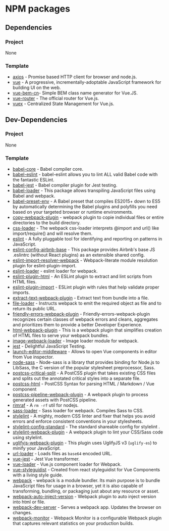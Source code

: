 # NPM packages

## Dependencies

### Project

None

### Template

* [axios](https://github.com/axios/axios) - Promise based HTTP client for browser and node.js.
* [vue](https://github.com/vuejs/vue) - A progressive, incrementally-adoptable JavaScript framework for building UI on the web.
* [vue-bem-cn](http://codepen.io/c01nd01r/pen/Qdeovv)- Simple BEM class name generator for Vue.JS.
* [vue-router](https://github.com/vuejs/vue-router) - The official router for Vue.js.
* [vuex](https://github.com/vuejs/vuex) - Centralized State Management for Vue.js.

## Dev-Dependencies

### Project

None

### Template

* [babel-core](https://github.com/babel/babel/tree/master/packages/babel-core) - Babel compiler core.
* [babel-eslint](https://github.com/babel/babel-eslint) - babel-eslint allows you to lint ALL valid Babel code with the fantastic ESLint.
* [babel-jest](https://www.npmjs.com/package/babel-jest) - Babel compiler plugin for Jest testing.
* [babel-loader](https://github.com/babel/babel-loader) - This package allows transpiling JavaScript files using Babel and webpack.
* [babel-preset-env](https://www.npmjs.com/package/babel-preset-env) - A Babel preset that compiles ES2015+ down to ES5 by automatically determining the Babel plugins and polyfills you need based on your targeted browser or runtime environments.
* [copy-webpack-plugin](https://github.com/webpack-contrib/copy-webpack-plugin) - webpack plugin to copie individual files or entire directories to the build directory.
* [css-loader](https://github.com/webpack-contrib/css-loader) - The webpack css-loader interprets @import and url() like import/require() and will resolve them.
* [eslint](https://github.com/eslint/eslint) - A fully pluggable tool for identifying and reporting on patterns in JavaScript.
* [eslint-config-airbnb-base](https://github.com/airbnb/javascript/tree/master/packages/eslint-config-airbnb-base) - This package provides Airbnb's base JS .eslintrc (without React plugins) as an extensible shared config.
* [eslint-import-resolver-webpack](https://www.npmjs.com/package/eslint-import-resolver-webpack) - Webpack-literate module resolution plugin for eslint-plugin-import.
* [eslint-loader](https://github.com/webpack-contrib/eslint-loader) - eslint loader for webpack.
* [eslint-plugin-html](https://github.com/BenoitZugmeyer/eslint-plugin-html) - An ESLint plugin to extract and lint scripts from HTML files.
* [eslint-plugin-import](https://github.com/benmosher/eslint-plugin-import) - ESLint plugin with rules that help validate proper imports.
* [extract-text-webpack-plugin](https://github.com/webpack-contrib/extract-text-webpack-plugin) - Extract text from bundle into a file.
* [file-loader](https://github.com/webpack-contrib/file-loader) - Instructs webpack to emit the required object as file and to return its public URL.
* [friendly-errors-webpack-plugin](https://github.com/geowarin/friendly-errors-webpack-plugin) - Friendly-errors-webpack-plugin recognizes certain classes of webpack errors and cleans, aggregates and prioritizes them to provide a better Developer Experience.
* [html-webpack-plugin](https://github.com/jantimon/html-webpack-plugin) - This is a webpack plugin that simplifies creation of HTML files to serve your webpack bundles.
* [image-webpack-loader](https://github.com/tcoopman/image-webpack-loader) - Image loader module for webpack.
* [jest](https://github.com/facebook/jest) - Delightful JavaScript Testing.
* [launch-editor-middleware](https://github.com/yyx990803/launch-editor) - Allows to open Vue components in editor from Vue inspector.
* [node-sass](https://github.com/sass/node-sass) - Node-sass is a library that provides binding for Node.js to LibSass, the C version of the popular stylesheet preprocessor, Sass.
* [postcss-critical-split](https://github.com/mrnocreativity/postcss-critical-split) - A PostCSS plugin that takes existing CSS files and splits out the annotated critical styles into a separate file.
* [postcss-html](https://github.com/gucong3000/postcss-html) - PostCSS Syntax for parsing HTML / Markdown / Vue component
* [postcss-pipeline-webpack-plugin](https://github.com/mistakster/postcss-pipeline-webpack-plugin) - A webpack plugin to process generated assets with PostCSS pipeline.
* [rimraf](https://github.com/isaacs/rimraf) - A `rm -rf` util for nodejs.
* [sass-loader](https://github.com/webpack-contrib/sass-loader) - Sass loader for webpack. Compiles Sass to CSS. 
* [stylelint](https://github.com/stylelint/stylelint) - A mighty, modern CSS linter and fixer that helps you avoid errors and enforce consistent conventions in your stylesheets.
* [stylelint-config-standard](https://github.com/stylelint/stylelint-config-standard) - The standard shareable config for stylelint .
* [stylelint-webpack-plugin](https://github.com/JaKXz/stylelint-webpack-plugin) -  A webpack plugin to lint your CSS/Sass code using stylelint.
* [uglifyjs-webpack-plugin](https://github.com/webpack-contrib/uglifyjs-webpack-plugin) - This plugin uses UglifyJS v3 (`uglify-es`) to minify your JavaScript.
* [url-loader](https://github.com/webpack-contrib/url-loader) - Loads files as `base64` encoded URL.
* [vue-jest](https://github.com/vuejs/vue-jest) - Jest Vue transformer.
* [vue-loader](https://github.com/vuejs/vue-loader) - Vue.js component loader for Webpack.
* [vue-styleguidist]() - Created from react styleguidist for Vue Components with a living style guide.
* [webpack](https://github.com/webpack/webpack) - webpack is a module bundler. Its main purpose is to bundle JavaScript files for usage in a browser, yet it is also capable of transforming, bundling, or packaging just about any resource or asset.
* [webpack-auto-inject-version](https://github.com/radswiat/webpack-auto-inject-version) - Webpack plugin to auto inject version into html or file.
* [webpack-dev-server](https://github.com/webpack/webpack-dev-server) - Serves a webpack app. Updates the browser on changes.
* [webpack-monitor](https://github.com/webpackmonitor/webpackmonitor) - Webpack Monitor is a configurable Webpack plugin that captures relevant statistics on your production builds.
